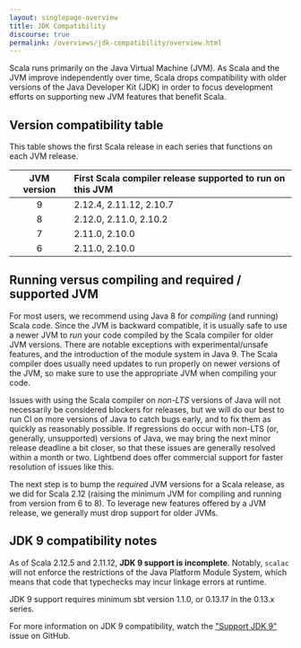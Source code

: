 ```yaml
---
layout: singlepage-overview
title: JDK Compatibility
discourse: true
permalink: /overviews/jdk-compatibility/overview.html
---
```


Scala runs primarily on the Java Virtual Machine (JVM). As Scala and the JVM improve independently over time, Scala drops compatibility with older versions of the Java Developer Kit (JDK) in order to focus development efforts on supporting new JVM features that benefit Scala.

## Version compatibility table

This table shows the first Scala release in each series that functions on each JVM release.

| JVM version | First Scala compiler release supported to run on this JVM |
|:-----------:|:-----------------------------------------------------|
| 9           | 2.12.4, 2.11.12, 2.10.7                              |
| 8           | 2.12.0, 2.11.0, 2.10.2                               |
| 7           | 2.11.0, 2.10.0                                       |
| 6           | 2.11.0, 2.10.0                                       |

## Running versus compiling and required / supported JVM
For most users, we recommend using Java 8 for *compiling* (and running) Scala code. Since the JVM is backward compatible, it is usually safe to use a newer JVM to *run* your code compiled by the Scala compiler for older JVM versions. There are notable exceptions with experimental/unsafe features, and the introduction of the module system in Java 9. The Scala compiler does usually need updates to run properly on newer versions of the JVM, so make sure to use the appropriate JVM when compiling your code.

Issues with using the Scala compiler on *non-LTS* versions of Java will not necessarily be considered blockers for releases, but we will do our best to run CI on more versions of Java to catch bugs early, and to fix them as quickly as reasonably possible. If regressions do occur with non-LTS (or, generally, unsupported) versions of Java, we may bring the next minor release deadline a bit closer, so that these issues are generally resolved within a month or two. Lightbend does offer commercial support for faster resolution of issues like this.

The next step is to bump the *required* JVM versions for a Scala release, as we did for Scala 2.12 (raising the minimum JVM for compiling and running from version from 6 to 8). To leverage new features offered by a JVM release, we generally must drop support for older JVMs.

## JDK 9 compatibility notes

As of Scala 2.12.5 and 2.11.12, **JDK 9 support is incomplete**. Notably, `scalac` will not enforce the restrictions of the Java Platform Module System, which means that code that typechecks may incur linkage errors at runtime.

JDK 9 support requires minimum sbt version 1.1.0, or 0.13.17 in the 0.13.x series.

For more information on JDK 9 compatibility, watch the ["Support JDK 9"](https://github.com/scala/scala-dev/issues/139 "scala/scala-dev #139") issue on GitHub.
